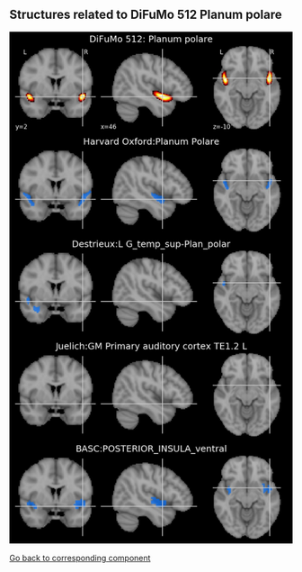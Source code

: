 


## Structures related to DiFuMo 512 Planum polare

![353](353.jpg "Structures related to DiFuMo 512 Planum polare")

[Go back to corresponding component](https://parietal-inria.github.io/DiFuMo/512/html/353.html)
